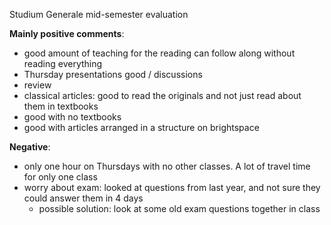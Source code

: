 Studium Generale mid-semester evaluation

**Mainly positive comments**:
- good amount of teaching for the reading can follow along without reading everything
- Thursday presentations good / discussions
- review
- classical articles: good to read the originals and not just read about them in textbooks
- good with no textbooks
- good with articles arranged in a structure on brightspace

**Negative**:
- only one hour on Thursdays with no other classes. A lot of travel time for only one class
- worry about exam: looked at questions from last year, and not sure they could answer them in 4 days
	- possible solution: look at some old exam questions together in class



